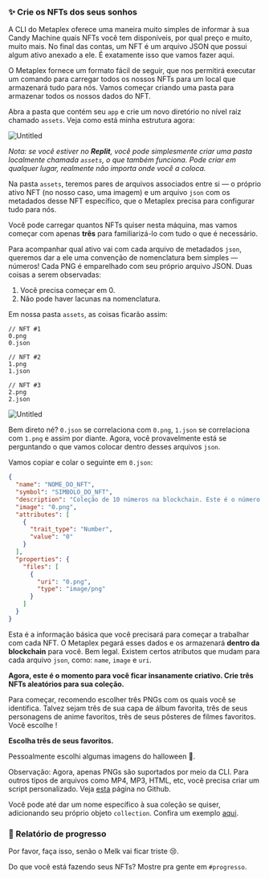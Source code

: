 ### ✨ Crie os NFTs dos seus sonhos

A CLI do Metaplex oferece uma maneira muito simples de informar à sua Candy Machine quais NFTs você tem disponíveis, por qual preço e muito, muito mais. No final das contas, um NFT é um arquivo JSON que possui algum ativo anexado a ele. É exatamente isso que vamos fazer aqui.

O Metaplex fornece um formato fácil de seguir, que nos permitirá executar um comando para carregar todos os nossos NFTs para um local que armazenará tudo para nós. Vamos começar criando uma pasta para armazenar todos os nossos dados do NFT.

Abra a pasta que contém seu `app` e crie um novo diretório no nível raiz chamado `assets`. Veja como está minha estrutura agora:

![Untitled](https://i.imgur.com/1WwdmEA.png)

_Nota: se você estiver no **Replit**, você pode simplesmente criar uma pasta localmente chamada `assets`, o que também funciona. Pode criar em qualquer lugar, realmente não importa onde você a coloca._

Na pasta `assets`, teremos pares de arquivos associados entre si — o próprio ativo NFT (no nosso caso, uma imagem) e um arquivo `json` com os metadados desse NFT específico, que o Metaplex precisa para configurar tudo para nós.

Você pode carregar quantos NFTs quiser nesta máquina, mas vamos começar com apenas **três** para familiarizá-lo com tudo o que é necessário.

Para acompanhar qual ativo vai com cada arquivo de metadados `json`, queremos dar a ele uma convenção de nomenclatura bem simples — números! Cada PNG é emparelhado com seu próprio arquivo JSON. Duas coisas a serem observadas:

1. Você precisa começar em 0.
2. Não pode haver lacunas na nomenclatura.

Em nossa pasta `assets`, as coisas ficarão assim:

```plaintext
// NFT #1
0.png
0.json

// NFT #2
1.png
1.json

// NFT #3
2.png
2.json
```

![Untitled](https://i.imgur.com/3warkmp.png)

Bem direto né? `0.json` se correlaciona com `0.png`, `1.json` se correlaciona com `1.png` e assim por diante. Agora, você provavelmente está se perguntando o que vamos colocar dentro desses arquivos `json`.

Vamos copiar e colar o seguinte em `0.json`:


```json
{
  "name": "NOME_DO_NFT",
  "symbol": "SIMBOLO_DO_NFT",
  "description": "Coleção de 10 números na blockchain. Este é o número 1/10.",
  "image": "0.png",
  "attributes": [
    {
      "trait_type": "Number",
      "value": "0"
    }
  ],
  "properties": {
    "files": [
      {
        "uri": "0.png",
        "type": "image/png"
      }
    ]
  }
}
```

Esta é a informação básica que você precisará para começar a trabalhar com cada NFT. O Metaplex pegará esses dados e os armazenará **dentro da blockchain** para você. Bem legal. Existem certos atributos que mudam para cada arquivo `json`, como: `name`, `image` e `uri`. 

**Agora, este é o momento para você ficar insanamente criativo. Crie três NFTs aleatórios para sua coleção.**

Para começar, recomendo escolher três PNGs com os quais você se identifica. Talvez sejam três de sua capa de álbum favorita, três de seus personagens de anime favoritos, três de seus pôsteres de filmes favoritos. Você escolhe !

**Escolha três de seus favoritos.**

Pessoalmente escolhi algumas imagens do halloween 🎃.

Observação: Agora, apenas PNGs são suportados por meio da CLI. Para outros tipos de arquivos como MP4, MP3, HTML, etc, você precisa criar um script personalizado. Veja [esta](https://github.com/metaplex-foundation/metaplex/pull/1601) página no Github.

Você pode até dar um nome específico à sua coleção se quiser, adicionando seu próprio objeto `collection`. Confira um exemplo [aqui](https://docs.metaplex.com/developer-tools/sugar/guides/preparing-assets).


### 🚨 Relatório de progresso

Por favor, faça isso, senão o Melk vai ficar triste 😢.

Do que você está fazendo seus NFTs? Mostre pra gente em `#progresso`.
